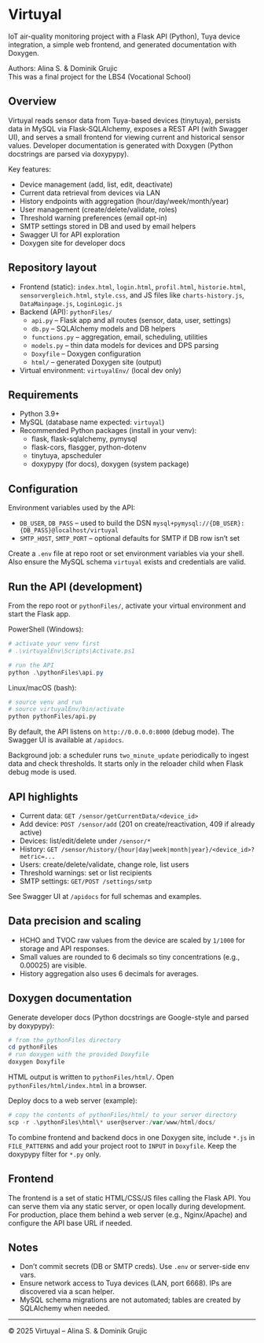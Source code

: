 # Virtuyal

IoT air-quality monitoring project with a Flask API (Python), Tuya device integration, a simple web frontend, and generated documentation with Doxygen.

Authors: Alina S. & Dominik Grujic \
This was a final project for the LBS4 (Vocational School)

## Overview

Virtuyal reads sensor data from Tuya-based devices (tinytuya), persists data in MySQL via Flask‑SQLAlchemy, exposes a REST API (with Swagger UI), and serves a small frontend for viewing current and historical sensor values. Developer documentation is generated with Doxygen (Python docstrings are parsed via doxypypy).

Key features:
- Device management (add, list, edit, deactivate)
- Current data retrieval from devices via LAN
- History endpoints with aggregation (hour/day/week/month/year)
- User management (create/delete/validate, roles)
- Threshold warning preferences (email opt-in)
- SMTP settings stored in DB and used by email helpers
- Swagger UI for API exploration
- Doxygen site for developer docs

## Repository layout

- Frontend (static): `index.html`, `login.html`, `profil.html`, `historie.html`, `sensorvergleich.html`, `style.css`, and JS files like `charts-history.js`, `DataMainpage.js`, `LoginLogic.js`
- Backend (API): `pythonFiles/`
	- `api.py` – Flask app and all routes (sensor, data, user, settings)
	- `db.py` – SQLAlchemy models and DB helpers
	- `functions.py` – aggregation, email, scheduling, utilities
	- `models.py` – thin data models for devices and DPS parsing
	- `Doxyfile` – Doxygen configuration
	- `html/` – generated Doxygen site (output)
- Virtual environment: `virtuyalEnv/` (local dev only)

## Requirements

- Python 3.9+
- MySQL (database name expected: `virtuyal`)
- Recommended Python packages (install in your venv):
	- flask, flask-sqlalchemy, pymysql
	- flask-cors, flasgger, python-dotenv
	- tinytuya, apscheduler
	- doxypypy (for docs), doxygen (system package)

## Configuration

Environment variables used by the API:

- `DB_USER`, `DB_PASS` – used to build the DSN `mysql+pymysql://{DB_USER}:{DB_PASS}@localhost/virtuyal`
- `SMTP_HOST`, `SMTP_PORT` – optional defaults for SMTP if DB row isn’t set

Create a `.env` file at repo root or set environment variables via your shell. Also ensure the MySQL schema `virtuyal` exists and credentials are valid.

## Run the API (development)

From the repo root or `pythonFiles/`, activate your virtual environment and start the Flask app.

PowerShell (Windows):

```powershell
# activate your venv first
# .\virtuyalEnv\Scripts\Activate.ps1

# run the API
python .\pythonFiles\api.py
```

Linux/macOS (bash):

```bash
# source venv and run
# source virtuyalEnv/bin/activate
python pythonFiles/api.py
```

By default, the API listens on `http://0.0.0.0:8000` (debug mode). The Swagger UI is available at `/apidocs`.

Background job: a scheduler runs `two_minute_update` periodically to ingest data and check thresholds. It starts only in the reloader child when Flask debug mode is used.

## API highlights

- Current data: `GET /sensor/getCurrentData/<device_id>`
- Add device: `POST /sensor/add` (201 on create/reactivation, 409 if already active)
- Devices: list/edit/delete under `/sensor/*`
- History: `GET /sensor/history/{hour|day|week|month|year}/<device_id>?metric=...`
- Users: create/delete/validate, change role, list users
- Threshold warnings: set or list recipients
- SMTP settings: `GET/POST /settings/smtp`

See Swagger UI at `/apidocs` for full schemas and examples.

## Data precision and scaling

- HCHO and TVOC raw values from the device are scaled by `1/1000` for storage and API responses.
- Small values are rounded to 6 decimals so tiny concentrations (e.g., 0.00025) are visible.
- History aggregation also uses 6 decimals for averages.

## Doxygen documentation

Generate developer docs (Python docstrings are Google-style and parsed by doxypypy):

```powershell
# from the pythonFiles directory
cd pythonFiles
# run doxygen with the provided Doxyfile
doxygen Doxyfile
```

HTML output is written to `pythonFiles/html/`. Open `pythonFiles/html/index.html` in a browser.

Deploy docs to a web server (example):

```powershell
# copy the contents of pythonFiles/html/ to your server directory
scp -r .\pythonFiles\html\* user@server:/var/www/html/docs/
```

To combine frontend and backend docs in one Doxygen site, include `*.js` in `FILE_PATTERNS` and add your project root to `INPUT` in `Doxyfile`. Keep the doxypypy filter for `*.py` only.

## Frontend

The frontend is a set of static HTML/CSS/JS files calling the Flask API. You can serve them via any static server, or open locally during development. For production, place them behind a web server (e.g., Nginx/Apache) and configure the API base URL if needed.

## Notes

- Don’t commit secrets (DB or SMTP creds). Use `.env` or server-side env vars.
- Ensure network access to Tuya devices (LAN, port 6668). IPs are discovered via a scan helper.
- MySQL schema migrations are not automated; tables are created by SQLAlchemy when needed.

---

© 2025 Virtuyal – Alina S. & Dominik Grujic
